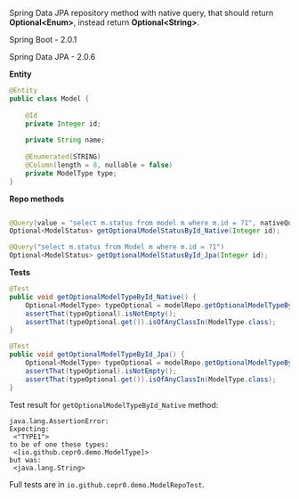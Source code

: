 Spring Data JPA repository method with native query, that should return **Optional&lt;Enum&gt;**, instead return **Optional&lt;String&gt;**. 

Spring Boot -  2.0.1

Spring Data JPA - 2.0.6

**Entity**

```java
@Entity
public class Model {
	
	@Id 
	private Integer id;
	
	private String name;
	
	@Enumerated(STRING) 
	@Column(length = 8, nullable = false) 
	private ModelType type;
}
```
**Repo methods**

```java

@Query(value = "select m.status from model m where m.id = ?1", nativeQuery = true)
Optional<ModelStatus> getOptionalModelStatusById_Native(Integer id);

@Query("select m.status from Model m where m.id = ?1")
Optional<ModelStatus> getOptionalModelStatusById_Jpa(Integer id);

```

**Tests**

```java
@Test
public void getOptionalModelTypeById_Native() {
    Optional<ModelType> typeOptional = modelRepo.getOptionalModelTypeById_Native(1);
    assertThat(typeOptional).isNotEmpty();
    assertThat(typeOptional.get()).isOfAnyClassIn(ModelType.class);
}

@Test
public void getOptionalModelTypeById_Jpa() {
    Optional<ModelType> typeOptional = modelRepo.getOptionalModelTypeById_Jpa(1);
    assertThat(typeOptional).isNotEmpty();
    assertThat(typeOptional.get()).isOfAnyClassIn(ModelType.class);
}
```

Test result for `getOptionalModelTypeById_Native` method:
 
```
java.lang.AssertionError: 
Expecting:
 <"TYPE1">
to be of one these types:
 <[io.github.cepr0.demo.ModelType]>
but was:
 <java.lang.String>
```

Full tests are in `io.github.cepr0.demo.ModelRepoTest`.
